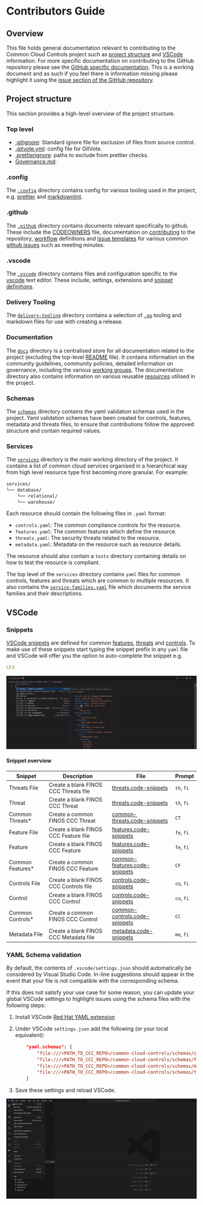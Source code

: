 # Contributors Guide

## Overview

This file holds general documentation relevant to contributing to the Common Cloud Controls project such as [project structure](#project-structure) and [VSCode](#vscode-1) information. For more specific documentation on contributing to the GitHub repository please see the [GitHub specific documentation](/.github/CONTRIBUTING.md). This is a working document and as such if you feel there is information missing please highlight it using the [issue section of the GitHub repository](https://github.com/finos/common-cloud-controls/issues).

## Project structure

This section provides a high-level overview of the project structure.

### Top level

- [.gitignore](https://git-scm.com/docs/gitignore): Standard ignore file for exclusion of files from source control.
- [.gitvote.yml](https://github.com/cncf/gitvote): config file for GitVote.
- [.prettierignore](https://prettier.io/): paths to exclude from prettier checks.
- [Governance.md](/Governance.md):

### .config

The [`.config`](/.config) directory contains config for various tooling used in the project, e.g. [prettier](https://prettier.io/) and [markdownlint](https://github.com/DavidAnson/markdownlint).

### .github

The [`.github`](/.github) directory contains documents relevant specifically to github. These include the [CODEOWNERS](/.github/CODEOWNERS) file, documentation on [contributing](/.github/CONTRIBUTING.md) to the repository, [workflow](https://docs.github.com/en/actions/writing-workflows/about-workflows) definitions and [issue templates](/.github/ISSUE_TEMPLATE) for various common [github issues](https://docs.github.com/en/issues/tracking-your-work-with-issues/about-issues) such as meeting minutes.

### .vscode

The [`.vscode`](/.vscode) directory contains files and configuration specific to the [vscode](https://code.visualstudio.com/docs/getstarted/settings) text editor. These include, settings, extensions and [snippet definitions](#snippets).

### Delivery Tooling

The [`delivery-tooling`](/delivery-tooling/) directory contains a selection of [`.go`](https://go.dev/) tooling and markdown files for use with creating a release.

### Documentation

The [`docs`](/docs/) directory is a centralised store for all documentation related to the project (excluding the top-level [README](/README.md) file). It contains information on the community guidelines, community policies, detailed information on governance, including the various [working groups](/docs/governance/working-groups/). The documentation directory also contains information on various reusable [resources](/docs/resources/readme.md) utilised in the project.

### Schemas

The [`schemas`](/schemas) directory contains the yaml validation schemas used in the project. Yaml validation schemas have been created for controls, features, metadata and threats files, to ensure that contributions follow the approved structure and contain required values.

### Services

The [`services`](/services/) directory is the main working directory of the project. It contains a list of common cloud services organised in a hierarchical way from high level resource type first becoming more granular. For example:

```ascii
services/
└── database/
    └── relational/
    └── warehouse/
```

Each resource should contain the following files in `.yaml` format:

- `controls.yaml`: The common compliance controls for the resource.
- `features.yaml`: The common features which define the resource.
- `threats.yaml`: The security threats related to the resource.
- `metadata.yaml`: Metadata on the resource such as resource details.

The resource should also contain a `tests` directory containing details on how to test the resource is compliant.

The top level of the `services` directory contains `yaml` files for common controls, features and threats which are common to multiple resources. It also contains the [`service-families.yaml`](/services/service-families.yaml) file which documents the service families and their descriptions.

## VSCode

### Snippets

[VSCode snippets](https://code.visualstudio.com/docs/editor/userdefinedsnippets) are defined for common [features](.vscode/common-features.code-snippets), [threats](.vscode/common-threats.code-snippets) and [controls](.vscode/common-controls.code-snippets).
To make use of these snippets start typing the snippet prefix in any `yaml` file and VSCode will offer you the option to auto-complete the snippet e.g.

```yaml
CF3
```

![snippet](/docs/resources/snippet.gif)

#### Snippet overview

| Snippet           | Description                            | File                                                                   | Prompt     |
| ----------------- | -------------------------------------- | ---------------------------------------------------------------------- | ---------- |
| Threats File      | Create a blank FINOS CCC Threats file  | [threats.code-snippets](.vscode/threats.code-snippets)                 | `th`, `fi` |
| Threat            | Create a blank FINOS CCC Threat        | [threats.code-snippets](.vscode/threats.code-snippets)                 | `th`, `fi` |
| Common Threats\*  | Create a common FINOS CCC Threat       | [common-threats.code-snippets](.vscode/common-threats.code-snippets)   | `CT`       |
| Feature File      | Create a blank FINOS CCC Feature file  | [features.code-snippets](.vscode/features.code-snippets)               | `fe`, `fi` |
| Feature           | Create a blank FINOS CCC Feature       | [features.code-snippets](.vscode/features.code-snippets)               | `fe`, `fi` |
| Common Features\* | Create a common FINOS CCC Feature      | [common-features.code-snippets](.vscode/common-features.code-snippets) | `CF`       |
| Controls File     | Create a blank FINOS CCC Controls file | [controls.code-snippets](.vscode/controls.code-snippets)               | `co`, `fi` |
| Control           | Create a blank FINOS CCC Control       | [controls.code-snippets](.vscode/controls.code-snippets)               | `co`, `fi` |
| Common Controls\* | Create a common FINOS CCC Control      | [common-controls.code-snippets](.vscode/common-controls.code-snippets) | `CC`       |
| Metadata File     | Create a blank FINOS CCC Metadata file | [metadata.code-snippets](.vscode/metadata.code-snippets)               | `me`, `fi` |

### YAML Schema validation

By default, the contents of `.vscode/settings.json` should automatically be considered by Visual Studio Code. In-line suggestions should appear in the event that your file is not compatible with the corresponding schema.

If this does not satisfy your use case for some reason, you can update your global VSCode settings to highlight issues using the schema files with the following steps:

1. Install VSCode [Red Hat YAML extension](https://github.com/redhat-developer/vscode-yaml)
2. Under VSCode `settings.json` add the following (or your local equivalent):

   ```json
       "yaml.schemas": {
           "file:///<PATH_TO_CCC_REPO>/common-cloud-controls/schemas/controls-schema.json": "controls.yaml",
           "file:///<PATH_TO_CCC_REPO>/common-cloud-controls/schemas/features-schema.json": "features.yaml",
           "file:///<PATH_TO_CCC_REPO>/common-cloud-controls/schemas/metadata-schema.json": "metadata.yaml",
           "file:///<PATH_TO_CCC_REPO>/common-cloud-controls/schemas/threats-schema.json": "threats.yaml"
       }
   ```

3. Save these settings and reload VSCode.

![yaml](/docs/resources/yaml-validate.gif)
